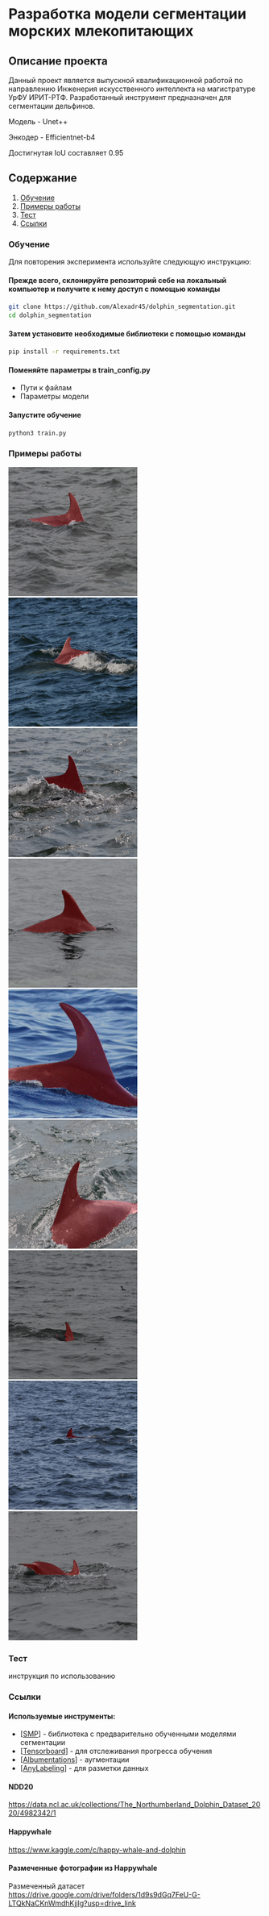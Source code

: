 # Разработка модели сегментации морских млекопитающих

## Описание проекта

Данный проект является выпускной квалификационной работой по направлению Инженерия искусственного интеллекта на магистратуре УрФУ ИРИТ-РТФ. Разработанный инструмент предназначен для сегментации дельфинов.

Модель - Unet++

Энкодер - Efficientnet-b4

Достигнутая IoU составляет 0.95

## Содержание
 1. [Обучение](#start)
 2. [Примеры работы](#examples)
 3. [Тест](#inference)
 4. [Ссылки](#datasets)


### Обучение <a name="start"></a>

Для повторения эксперимента используйте следующую инструкцию:

#### Прежде всего, склонируйте репозиторий себе на локальный компьютер и получите к нему доступ с помощью команды

```bash
git clone https://github.com/Alexadr45/dolphin_segmentation.git
cd dolphin_segmentation
```

#### Затем установите необходимые библиотеки с помощью команды

```bash
pip install -r requirements.txt
```

#### Поменяйте параметры в train_config.py

- Пути к файлам
- Параметры модели


#### Запустите обучение

```bash
python3 train.py
```


### Примеры работы <a name="examples"></a>

<img src="test_result/000a8f2d5c316a.png" width="256" height="256"> <img src="test_result/000c476c11bad5.png" width="256" height="256"> <img src="test_result/00aa710486d3b5.png" width="256" height="256"> <img src="test_result/00b7e608440f77.png" width="256" height="256"> <img src="test_result/00c4c5832c0c78.png" width="256" height="256"> <img src="test_result/00cb904cf19b86.png" width="256" height="256"> <img src="test_result/00d0f38d99c221.png" width="256" height="256"> <img src="test_result/00e3258f41806c.png" width="256" height="256"> <img src="test_result/00e67227918b41.png" width="256" height="256">


### Тест <a name="inference"></a>

инструкция по использованию


### Ссылки <a name="datasets"><a/>

#### Используемые инструменты:
- [[SMP](https://smp.readthedocs.io/en/latest/index.html)] - библиотека с предварительно обученными моделями сегментации
- [[Tensorboard](https://www.tensorflow.org/?hl=ru)] - для отслеживания прогресса обучения
- [[Albumentations](https://albumentations.ai/)] - аугментации
- [[AnyLabeling](https://anylabeling.nrl.ai/)] - для разметки данных
#### NDD20
https://data.ncl.ac.uk/collections/The_Northumberland_Dolphin_Dataset_2020/4982342/1
#### Happywhale
https://www.kaggle.com/c/happy-whale-and-dolphin
#### Размеченные фотографии из Happywhale
Размеченный датасет
https://drive.google.com/drive/folders/1d9s9dGq7FeU-G-LTQkNaCKnWmdhKjjlg?usp=drive_link
